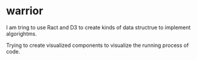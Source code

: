 # warrior

I am tring to use Ract and D3 to create kinds of data structrue to implement algorightms.

Trying to create visualized components to visualize the running process of code.